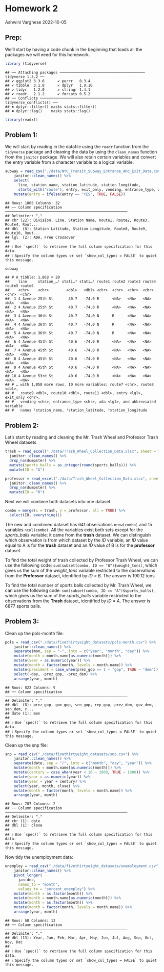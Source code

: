 Homework 2
================
Ashwini Varghese
2022-10-05

## Prep:

We’ll start by having a code chunk in the beginning that loads all the
packages we will need for this homework.

``` r
library (tidyverse)
```

    ## ── Attaching packages ─────────────────────────────────────── tidyverse 1.3.2 ──
    ## ✔ ggplot2 3.3.6      ✔ purrr   0.3.4 
    ## ✔ tibble  3.1.8      ✔ dplyr   1.0.10
    ## ✔ tidyr   1.2.0      ✔ stringr 1.4.1 
    ## ✔ readr   2.1.2      ✔ forcats 0.5.2 
    ## ── Conflicts ────────────────────────────────────────── tidyverse_conflicts() ──
    ## ✖ dplyr::filter() masks stats::filter()
    ## ✖ dplyr::lag()    masks stats::lag()

``` r
library(readxl)
```

## Problem 1:

We will start by reading in the datafile using the `readr` function from
the `tidyverse` package and cleaning the data by using the `clean_names`
function from the `janitor` package. We will also retain certain
variables and convert the entry variable from a character variable to a
logical variable.

``` r
subway = read_csv("./data/NYC_Transit_Subway_Entrance_And_Exit_Data.csv") %>% 
    janitor::clean_names() %>% 
    select( 
      line, station_name, station_latitude, station_longitude, 
      starts_with("route"), entry, exit_only, vending, entrance_type, ada) %>% 
    mutate(entry = ifelse(entry == "YES", TRUE, FALSE))
```

    ## Rows: 1868 Columns: 32
    ## ── Column specification ────────────────────────────────────────────────────────
    ## Delimiter: ","
    ## chr (22): Division, Line, Station Name, Route1, Route2, Route3, Route4, Rout...
    ## dbl  (8): Station Latitude, Station Longitude, Route8, Route9, Route10, Rout...
    ## lgl  (2): ADA, Free Crossover
    ## 
    ## ℹ Use `spec()` to retrieve the full column specification for this data.
    ## ℹ Specify the column types or set `show_col_types = FALSE` to quiet this message.

``` r
subway
```

    ## # A tibble: 1,868 × 20
    ##    line     station_…¹ stati…² stati…³ route1 route2 route3 route4 route5 route6
    ##    <chr>    <chr>        <dbl>   <dbl> <chr>  <chr>  <chr>  <chr>  <chr>  <chr> 
    ##  1 4 Avenue 25th St       40.7   -74.0 R      <NA>   <NA>   <NA>   <NA>   <NA>  
    ##  2 4 Avenue 25th St       40.7   -74.0 R      <NA>   <NA>   <NA>   <NA>   <NA>  
    ##  3 4 Avenue 36th St       40.7   -74.0 N      R      <NA>   <NA>   <NA>   <NA>  
    ##  4 4 Avenue 36th St       40.7   -74.0 N      R      <NA>   <NA>   <NA>   <NA>  
    ##  5 4 Avenue 36th St       40.7   -74.0 N      R      <NA>   <NA>   <NA>   <NA>  
    ##  6 4 Avenue 45th St       40.6   -74.0 R      <NA>   <NA>   <NA>   <NA>   <NA>  
    ##  7 4 Avenue 45th St       40.6   -74.0 R      <NA>   <NA>   <NA>   <NA>   <NA>  
    ##  8 4 Avenue 45th St       40.6   -74.0 R      <NA>   <NA>   <NA>   <NA>   <NA>  
    ##  9 4 Avenue 45th St       40.6   -74.0 R      <NA>   <NA>   <NA>   <NA>   <NA>  
    ## 10 4 Avenue 53rd St       40.6   -74.0 R      <NA>   <NA>   <NA>   <NA>   <NA>  
    ## # … with 1,858 more rows, 10 more variables: route7 <chr>, route8 <dbl>,
    ## #   route9 <dbl>, route10 <dbl>, route11 <dbl>, entry <lgl>, exit_only <chr>,
    ## #   vending <chr>, entrance_type <chr>, ada <lgl>, and abbreviated variable
    ## #   names ¹​station_name, ²​station_latitude, ³​station_longitude

## Problem 2:

Let’s start by reading and cleaning the Mr. Trash Wheel and Professor
Trash Wheel datasets.

``` r
trash = read_excel("./data/Trash_Wheel_Collection_Data.xlsx", sheet = "Mr. Trash Wheel", range = "A2:N549") %>% 
  janitor::clean_names() %>% 
  drop_na(dumpster) %>% 
  mutate(sports_balls = as.integer(round(sports_balls))) %>% 
  mutate(ID = "A")
```

``` r
professor = read_excel("./data/Trash_Wheel_Collection_Data.xlsx", sheet = "Professor Trash Wheel", range = "A2:M96") %>% 
  janitor::clean_names() %>% 
  drop_na(dumpster) %>% 
  mutate(ID = "B")
```

Next we will combine both datasets into one dataset.

``` r
combo = merge(x = trash, y = professor, all = TRUE) %>% 
  select(ID, everything())
```

The new and combined dataset has 641 observations `nrow(combo)` and 15
variables `ncol(combo)`. All the variables exist both sets except for
the *sports_balls* variable; it came from the **trash** dataset. We can
distinguish which observation is from which dataset by the *ID*
variable; an *ID* value equal to A is for the **trash** dataset and an
*ID* value of B is for the **professor** dataset.

To find the total weight of trash collected by Professor Trash Wheel, we
can use the following code: `sum(subset(combo, ID == "B")$weight_tons)`,
which gives us the sum of the *weight_tons* variable restricted to the
observations from the **Professor** dataset, identified by *ID = B*. The
answer is 190.12 tons.

To find the total number of sports balls collected by Mr. Trash Wheel,
we can use the following code:
`sum(subset(combo, ID == "A")$sports_balls)`, which gives us the sum of
the *sports_balls* variable restricted to the observations from the
**Trash** dataset, identified by *ID = A*. The answer is 6877 sports
balls.

## Problem 3:

Clean up the pols-month file:

``` r
pols = read_csv("./data/fivethirtyeight_datasets/pols-month.csv") %>% 
    janitor::clean_names() %>% 
    separate(mon, sep = "-", into = c("year", "month", "day")) %>%
    mutate(month = month.name[as.numeric(month)]) %>% 
    mutate(year = as.numeric(year)) %>% 
    mutate(month = factor(month, levels = month.name)) %>% 
    mutate(president = case_when(prez_gop == 1 ~ "gop", TRUE ~ "dem")) %>% 
    select(-day, -prez_gop, -prez_dem) %>% 
    arrange(year, month)
```

    ## Rows: 822 Columns: 9
    ## ── Column specification ────────────────────────────────────────────────────────
    ## Delimiter: ","
    ## dbl  (8): prez_gop, gov_gop, sen_gop, rep_gop, prez_dem, gov_dem, sen_dem, r...
    ## date (1): mon
    ## 
    ## ℹ Use `spec()` to retrieve the full column specification for this data.
    ## ℹ Specify the column types or set `show_col_types = FALSE` to quiet this message.

Clean up the snp file:

``` r
snp = read_csv("./data/fivethirtyeight_datasets/snp.csv") %>% 
    janitor::clean_names() %>% 
    separate(date, sep = "/", into = c("month", "day", "year")) %>% 
    mutate(month = month.name[as.numeric(month)]) %>% 
    mutate(century = case_when(year < 16 ~ 2000, TRUE ~ 1900)) %>% 
    mutate(year = as.numeric(year)) %>% 
    mutate(year = year + century) %>% 
    select(year, month, close) %>% 
    mutate(month = factor(month, levels = month.name)) %>% 
    arrange(year, month) 
```

    ## Rows: 787 Columns: 2
    ## ── Column specification ────────────────────────────────────────────────────────
    ## Delimiter: ","
    ## chr (1): date
    ## dbl (1): close
    ## 
    ## ℹ Use `spec()` to retrieve the full column specification for this data.
    ## ℹ Specify the column types or set `show_col_types = FALSE` to quiet this message.

Now tidy the unemployment data:

``` r
unemploy = read_csv("./data/fivethirtyeight_datasets/unemployment.csv") %>% 
    janitor::clean_names() %>% 
    pivot_longer(
      jan:dec,
      names_to = "month",
      values_to = "percent_unemploy") %>% 
    mutate(month = as.factor(month)) %>% 
    mutate(month = month.name[as.numeric(month)]) %>% 
    mutate(month = as.factor(month)) %>% 
    mutate(month = factor(month, levels = month.name)) %>% 
    arrange(year, month)
```

    ## Rows: 68 Columns: 13
    ## ── Column specification ────────────────────────────────────────────────────────
    ## Delimiter: ","
    ## dbl (13): Year, Jan, Feb, Mar, Apr, May, Jun, Jul, Aug, Sep, Oct, Nov, Dec
    ## 
    ## ℹ Use `spec()` to retrieve the full column specification for this data.
    ## ℹ Specify the column types or set `show_col_types = FALSE` to quiet this message.
